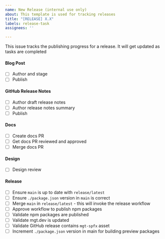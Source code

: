 ```yaml
---
name: New Release (internal use only)
about: This template is used for tracking releases
title: "[RELEASE] X.X"
labels: release-task
assignees: ''

---
```


This issue tracks the publishing progress for a release. It will get updated as tasks are completed

#### Blog Post
  - [ ] Author and stage
  - [ ] Publish

#### GitHub Release Notes
  - [ ] Author draft release notes
  - [ ] Author release notes summary
  - [ ] Publish

#### Docs
  - [ ] Create docs PR
  - [ ] Get docs PR reviewed and approved
  - [ ] Merge docs PR

#### Design
  - [ ] Design review

#### Release
  - [ ] Ensure `main` is up to date with `release/latest`
  - [ ] Ensure `./package.json` version in `main` is correct
  - [ ] Merge `main` in `release/latest` - this will invoke the release workflow
  - [ ] Approve workflow to publish npm packages
  - [ ] Validate npm packages are published
  - [ ] Validate mgt.dev is updated
  - [ ] Validate GitHub release contains `mgt-spfx` asset
  - [ ] Increment `./package.json` version in main for building preview packages 

